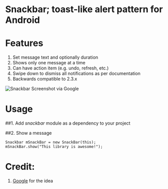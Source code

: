 # Snackbar; toast-like alert pattern for Android

# Features

1. Set message text and optionally duration
2. Shows only one message at a time 
3. Can have action item (e.g. undo, refresh, etc.)
4. Swipe down to dismiss all notifications as per documentation
5. Backwards compatible to 2.3.x

![Snackbar Screenshot via Google](http://material-design.storage.googleapis.com/images/components-toasts-specs-spec_toast_03_1_large_mdpi.png)
  

# Usage
##1. Add *snackbar* module as a dependency to your project
        
##2. Show a message


    Snackbar mSnackBar = new SnackBar(this);
    mSnackBar.show("This library is awesome!");
        
# Credit:

1. [Google](http://www.google.com/design/spec/components/snackbars-and-toasts.html) for the idea

<!-- ## Developers-->

<!-- 1. [MrEngineer](https://github.com/MrEngineer13) -->